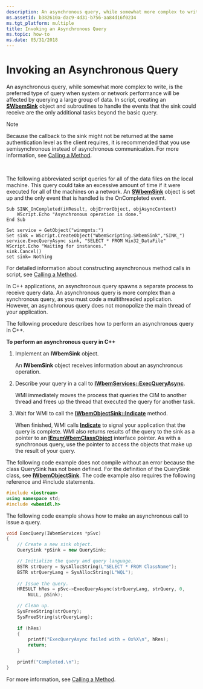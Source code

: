 ```yaml
---
description: An asynchronous query, while somewhat more complex to write, is the preferred type of query when system or network performance will be affected by querying a large group of data.
ms.assetid: b382610a-dac9-4d31-b756-aa84d16f0234
ms.tgt_platform: multiple
title: Invoking an Asynchronous Query
ms.topic: how-to
ms.date: 05/31/2018
---
```


# Invoking an Asynchronous Query

An asynchronous query, while somewhat more complex to write, is the preferred type of query when system or network performance will be affected by querying a large group of data. In script, creating an [**SWbemSink**](swbemsink.md) object and subroutines to handle the events that the sink could receive are the only additional tasks beyond the basic query.

> [!Note]  
> Because the callback to the sink might not be returned at the same authentication level as the client requires, it is recommended that you use semisynchronous instead of asynchronous communication. For more information, see [Calling a Method](calling-a-method.md).

 

The following abbreviated script queries for all of the data files on the local machine. This query could take an excessive amount of time if it were executed for all of the machines on a network. An [**SWbemSink**](swbemsink.md) object is set up and the only event that is handled is the OnCompleted event.


```VB
Sub SINK_OnCompleted(iHResult, objErrorObject, objAsyncContext)
    WScript.Echo "Asynchronous operation is done."
End Sub

Set service = GetObject("winmgmts:")
Set sink = WScript.CreateObject("WbemScripting.SWbemSink","SINK_")
service.ExecQueryAsync sink, "SELECT * FROM Win32_DataFile"
WScript.Echo "Waiting for instances."
sink.Cancel()
set sink= Nothing
```



For detailed information about constructing asynchronous method calls in script, see [Calling a Method](calling-a-method.md).

In C++ applications, an asynchronous query spawns a separate process to receive query data. An asynchronous query is more complex than a synchronous query, as you must code a multithreaded application. However, an asynchronous query does not monopolize the main thread of your application.

The following procedure describes how to perform an asynchronous query in C++.

**To perform an asynchronous query in C++**

1.  Implement an **IWbemSink** object.

    An **IWbemSink** object receives information about an asynchronous operation.

2.  Describe your query in a call to [**IWbemServices::ExecQueryAsync**](/windows/desktop/api/WbemCli/nf-wbemcli-iwbemservices-execqueryasync).

    WMI immediately moves the process that queries the CIM to another thread and frees up the thread that executed the query for another task.

3.  Wait for WMI to call the [**IWbemObjectSink::Indicate**](/windows/desktop/api/Wbemcli/nf-wbemcli-iwbemobjectsink-indicate) method.

    When finished, WMI calls [**Indicate**](/windows/desktop/api/Wbemcli/nf-wbemcli-iwbemobjectsink-indicate) to signal your application that the query is complete. WMI also returns results of the query to the sink as a pointer to an [**IEnumWbemClassObject**](/windows/desktop/api/Wbemcli/nn-wbemcli-ienumwbemclassobject) interface pointer. As with a synchronous query, use the pointer to access the objects that make up the result of your query.

The following code example does not compile without an error because the class QuerySink has not been defined. For the definition of the QuerySink class, see [**IWbemObjectSink**](iwbemobjectsink.md). The code example also requires the following reference and \#include statements.


```C++
#include <iostream>
using namespace std;
#include <wbemidl.h>
```



The following code example shows how to make an asynchronous call to issue a query.


```C++
void ExecQuery(IWbemServices *pSvc)
{
    // Create a new sink object.
    QuerySink *pSink = new QuerySink;

    // Initialize the query and query language.
    BSTR strQuery = SysAllocString(L"SELECT * FROM ClassName");
    BSTR strQueryLang = SysAllocString(L"WQL");
    
    // Issue the query.
    HRESULT hRes = pSvc->ExecQueryAsync(strQueryLang, strQuery, 0,
        NULL, pSink);

    // Clean up.
    SysFreeString(strQuery);
    SysFreeString(strQueryLang);
    
    if (hRes)
    {
        printf("ExecQueryAsync failed with = 0x%X\n", hRes);
        return;
    }
    
    printf("Completed.\n");
}
```



For more information, see [Calling a Method](calling-a-method.md).

 

 



